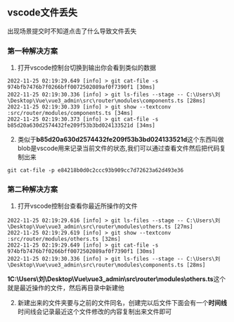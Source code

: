 ## vscode文件丢失

出现场景提交时不知道点击了什么导致文件丢失

### 第一种解决方案

1. 打开vscode控制台切换到输出你会看到类似的数据 

```
2022-11-25 02:19:29.649 [info] > git cat-file -s 974bfb7476b7f0266bff0072502089af0f7390f1 [30ms]
2022-11-25 02:19:30.336 [info] > git ls-files --stage -- C:\Users\刘\Desktop\Vue\vue3_admin\src\router\modules\components.ts [28ms]
2022-11-25 02:19:30.339 [info] > git show --textconv :src/router/modules/components.ts [34ms]
2022-11-25 02:19:30.373 [info] > git cat-file -s b85d20a630d2574432fe209f53b3bd024133521d [34ms]
```

2. 类似于**b85d20a630d2574432fe209f53b3bd024133521d**这个东西叫做blob是vscode用来记录当前文件的状态,我们可以通过查看文件然后把代码复制出来

```
git cat-file -p e84218b0d0c2ccc93b909cc7d72623a62d493e36
```

### 第二种解决方案

1. 打开vscode控制台查看你最近所操作的文件

```
2022-11-25 02:19:29.616 [info] > git ls-files --stage -- C:\Users\刘\Desktop\Vue\vue3_admin\src\router\modules\others.ts [27ms]
2022-11-25 02:19:29.619 [info] > git show --textconv :src/router/modules/others.ts [32ms]
2022-11-25 02:19:29.649 [info] > git cat-file -s 974bfb7476b7f0266bff0072502089af0f7390f1 [30ms]
2022-11-25 02:19:30.336 [info] > git ls-files --stage -- C:\Users\刘\Desktop\Vue\vue3_admin\src\router\modules\components.ts [28ms]
```

**1C:\Users\刘\Desktop\Vue\vue3_admin\src\router\modules\others.ts**这个就是最近操作的文件，然后再目录中新建他

2. 新建出来的文件夹要与之前的文件同名，创建完以后文件下面会有一个**时间线**时间线会记录最近这个文件修改的内容复制出来文件即可